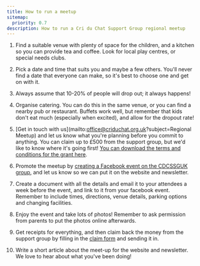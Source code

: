 ```yaml
---
title: How to run a meetup
sitemap:
  priority: 0.7
description: How to run a Cri du Chat Support Group regional meetup
---
```


1. Find a suitable venue with plenty of space for the children, and a kitchen so you can provide tea and coffee. Look for local play centres, or special needs clubs.

2. Pick a date and time that suits you and maybe a few others. You'll never find a date that everyone can make, so it's best to choose one and get on with it.

3. Always assume that 10-20% of people will drop out; it always happens!

4. Organise catering. You can do this in the same venue, or you can find a nearby pub or restaurant. Buffets work well, but remember that kids don't eat much (especially when excited), and allow for the dropout rate!

5. [Get in touch with us](mailto:office@criduchat.org.uk?subject=Regional Meetup) and let us know what you're planning before you commit to anything. You can claim up to £500 from the support group, but we'd like to know where it's going first! [You can download the terms and conditions for the grant here](/downloads/regional_meetup_form.pdf).

6. Promote the meetup by [creating a Facebook event on the CDCSSGUK group](https://www.facebook.com/groups/cdcssguk/events/), and let us know so we can put it on the website and newsletter.

7. Create a document with all the details and email it to your attendees a week before the event, and link to it from your facebook event.  Remember to include times, directions, venue details, parking options and changing facilities.  

8. Enjoy the event and take lots of photos! Remember to ask permission from parents to put the photos online afterwards.

9. Get receipts for everything, and then claim back the money from the support group by filling in the [claim form](/downloads/regional_meetup_form.pdf) and sending it in.

10. Write a short article about the meet-up for the website and newsletter. We love to hear about what you've been doing!